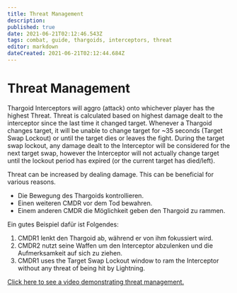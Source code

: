```yaml
---
title: Threat Management
description:
published: true
date: 2021-06-21T02:12:46.543Z
tags: combat, guide, thargoids, interceptors, threat
editor: markdown
dateCreated: 2021-06-21T02:12:44.684Z
---
```


# Threat Management
Thargoid Interceptors will aggro (attack) onto whichever player has the highest Threat. Threat is calculated based on highest damage dealt to the interceptor since the last time it changed target. Whenever a Thargoid changes target, it will be unable to change target for ~35 seconds (Target Swap Lockout) or until the target dies or leaves the fight. During the target swap lockout, any damage dealt to the Interceptor will be considered for the next target swap, however the Interceptor will not actually change target until the lockout period has expired (or the current target has died/left).

Threat can be increased by dealing damage. This can be beneficial for various reasons.

- Die Bewegung des Thargoids kontrollieren.
- Einen weiteren CMDR vor dem Tod bewahren.
- Einem anderen CMDR die Möglichkeit geben den Thargoid zu rammen.

Ein gutes Beispiel dafür ist Folgendes:

1. CMDR1 lenkt den Thargoid ab, während er von ihm fokussiert wird.
1. CMDR2 nutzt seine Waffen um den Interceptor abzulenken und die Aufmerksamkeit auf sich zu ziehen.
1. CMDR1 uses the Target Swap Lockout window to ram the Interceptor without any threat of being hit by Lightning.

[Click here to see a video demonstrating threat management.](https://youtu.be/pGBnAZDxVCU)